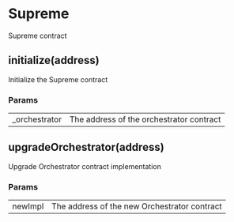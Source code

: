 # Supreme

Supreme contract

## initialize(address)

Initialize the Supreme contract

### Params

|||
|---|---|
|_orchestrator|The address of the orchestrator contract|

## upgradeOrchestrator(address)

Upgrade Orchestrator contract implementation

### Params

|||
|---|---|
|newImpl|The address of the new Orchestrator contract|

